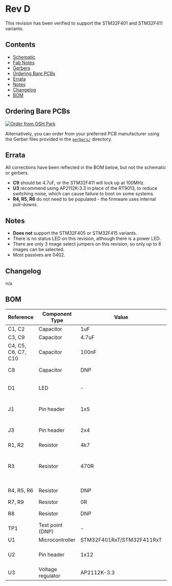 # Rev D

This revision has been verified to support the STM32F401 and STM32F411 variants.

## Contents

- [Schematic](sdrr-rev-d-schematic.pdf)
- [Fab Notes](sdrr-rev-d-fab-notes.pdf)
- [Gerbers](gerbers/)
- [Ordering Bare PCBs](#ordering-bare-pcbs)
- [Errata](#errata)
- [Notes](#notes)
- [Changelog](#changelog)
- [BOM](#bom)

## Ordering Bare PCBs

[![Order from OSH Park](https://oshpark.com/assets/badge-5b7ec47045b78aef6eb9d83b3bac6b1920de805e9a0c227658eac6e19a045b9c.png)](https://oshpark.com/shared_projects/E7lLKM9E)

Alternatively, you can order from your preferred PCB manufacturer using the Gerber files provided in the [`gerbers/`](gerbers/) directory.

## Errata

All corrections have been reflected in the BOM below, but not the schematic or gerbers.

- **C9** should be 4.7uF, or the STM32F411 will lock up at 100MHz.
- **U3** recommend using AP2112K-3.3 in place of the RT9013, to reduce switching noise, which can cause failure to boot on some systems.
- **R4, R5, R6** do not need to be populated - the firmware uses internal pull-downs.

## Notes

- **Does not** support the STM32F405 or STM32F415 variants.
- There is no status LED on this revision, although there is a power LED.
- There are only 3 image select jumpers on this revision, so only up to 8 images can be selected.
- Most passives are 0402.

## Changelog

n/a

## BOM

| Reference | Component Type | Value | Package | Quantity | Notes |
|-----------|----------------|-------|---------|----------|-------|
| C1, C2 | Capacitor | 1uF | 0402 | 2 | |
| C3, C9 | Capacitor | 4.7uF | 0603 | 2 | |
| C4, C5, C6, C7, C10 | Capacitor | 100nF | 0402 | 5 | |
| C8 | Capacitor | DNP | 0603 | 1 | Do not populate |
| D1 | LED | - | 0402 | 1 | Colour as desired |
| J1 | Pin header | 1x5 | - | 1 | 2.54mm (0.1") pin pitch |
| J3 | Pin header | 2x4 | - | 1 | 2.54mm (0.1") pin pitch |
| R1, R2 | Resistor | 4k7 | 0402 | 2 | |
| R3 | Resistor | 470R | 0402 | 1 | Modify value to suit chosen LED |
| R4, R5, R6 | Resistor | DNP | 0402 | 3 | Do not populate |
| R7, R9 | Resistor | 0R | 0402 | 2 | |
| R8 | Resistor | DNP | 0402 | 1 | Do not populate |
| TP1 | Test point (DNP) | - | - | 1 | |
| U1 | Microcontroller | STM32F401RxT/STM32F411RxT | - | 1 | |
| U2 | Pin header | 1x12 | - | 2 | 2.54mm (0.1") pin pitch |
| U3 | Voltage regulator | AP2112K-3.3 | SOT-23-5 | 1 | |
